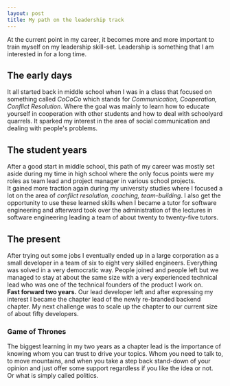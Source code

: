 ```yaml
---
layout: post
title: My path on the leadership track
---
```


At the current point in my career, it becomes more and more important to train myself on my leadership skill-set. Leadership is something that I am interested in for a long time.

## The early days

It all started back in middle school when I was in a class that focused on something called _CoCoCo_ which stands for _Communication, Cooperation, Conflict Resolution_. Where the goal was mainly to learn how to educate yourself in cooperation with other students and how to deal with schoolyard quarrels. It sparked my interest in the area of social communication and dealing with people's problems.

## The student years

After a good start in middle school, this path of my career was mostly set aside during my time in high school where the only focus points were my roles as team lead and project manager in various school projects.  
It gained more traction again during my university studies where I focused a lot on the area of _conflict resolution, coaching, team-building_. I also get the opportunity to use these learned skills when I became a tutor for software engineering and afterward took over the administration of the lectures in software engineering leading a team of about twenty to twenty-five tutors.

## The present

After trying out some jobs I eventually ended up in a large corporation as a small developer in a team of six to eight very skilled engineers. Everything was solved in a very democratic way. People joined and people left but we managed to stay at about the same size with a very experienced technical lead who was one of the technical founders of the product I work on.  
**Fast forward two years.** Our lead developer left and after expressing my interest I became the chapter lead of the newly re-branded backend chapter. My next challenge was to scale up the chapter to our current size of about fifty developers.

### Game of Thrones

The biggest learning in my two years as a chapter lead is the importance of knowing whom you can trust to drive your topics. Whom you need to talk to, to move mountains, and when you take a step back stand-down of your opinion and just offer some support regardless if you like the idea or not.  
Or what is simply called politics.